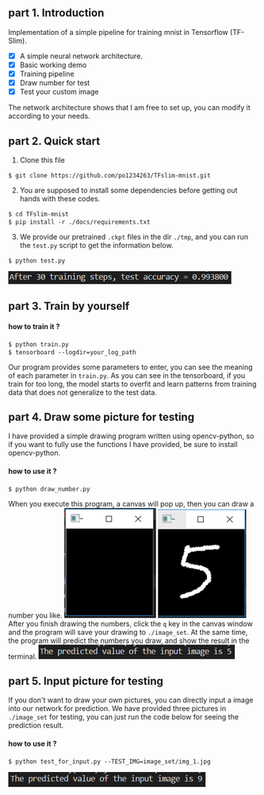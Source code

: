 ## part 1. Introduction

Implementation of a simple pipeline for training mnist in Tensorflow (TF-Slim).<br>
- [x] A simple neural network architecture.
- [x] Basic working demo
- [x] Training pipeline
- [x] Draw number for test
- [x] Test your custom image

The network architecture shows that I am free to set up, you can modify it according to your needs.

## part 2. Quick start
1. Clone this file
```bashrc
$ git clone https://github.com/po1234263/TFslim-mnist.git
```
2.  You are supposed  to install some dependencies before getting out hands with these codes.
```bashrc
$ cd TFslim-mnist
$ pip install -r ./docs/requirements.txt
```
3. We provide our pretrained `.ckpt` files in the dir `./tmp`, and you can run the `test.py` script to get the information below.
```bashrc
$ python test.py
```
![image](./docs/fig/test_30_epoches.png)
## part 3. Train by yourself
#### how to train it ?
```bashrc
$ python train.py
$ tensorboard --logdir=your_log_path
```
Our program provides some parameters to enter, you can see the meaning of each parameter in `train.py`.
As you can see in the tensorboard, if you train for too long, the model starts to overfit and learn patterns from training data that does not generalize to the test data.
## part 4. Draw some picture for testing
I have provided a simple drawing program written using opencv-python, so if you want to fully use the functions I have provided, be sure to install opencv-python.
#### how to use it ?
```bashrc
$ python draw_number.py
```
When you execute this program, a canvas will pop up, then you can draw a number you like.
![image](./docs/fig/before_draw.png)
![image](./docs/fig/after_draw.png)
After you finish drawing the numbers, click the `q` key in the canvas window and the program will save your drawing to `./image_set`.
At the same time, the program will predict the numbers you draw, and show the result in the terminal.
![image](./docs/fig/draw_for_predict.png)
## part 5. Input picture for testing
If you don't want to draw your own pictures, you can directly input a image into our network for prediction.
We have provided three pictures in `./image_set` for testing, you can just run the code below for seeing the prediction result.
#### how to use it ?
```bashrc
$ python test_for_input.py --TEST_IMG=image_set/img_1.jpg
```
![image](./docs/fig/input_for_predict.png)